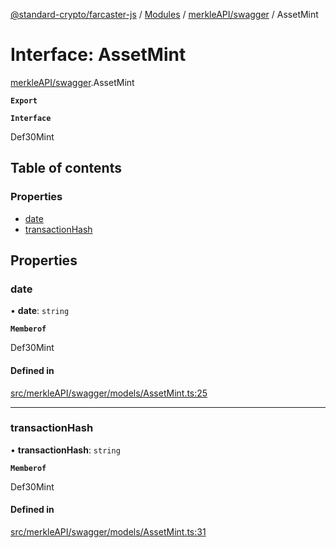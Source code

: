 [@standard-crypto/farcaster-js](../README.md) / [Modules](../modules.md) / [merkleAPI/swagger](../modules/merkleAPI_swagger.md) / AssetMint

# Interface: AssetMint

[merkleAPI/swagger](../modules/merkleAPI_swagger.md).AssetMint

**`Export`**

**`Interface`**

Def30Mint

## Table of contents

### Properties

- [date](merkleAPI_swagger.AssetMint.md#date)
- [transactionHash](merkleAPI_swagger.AssetMint.md#transactionhash)

## Properties

### date

• **date**: `string`

**`Memberof`**

Def30Mint

#### Defined in

[src/merkleAPI/swagger/models/AssetMint.ts:25](https://github.com/standard-crypto/farcaster-js/blob/main/src/merkleAPI/swagger/models/AssetMint.ts#L25)

___

### transactionHash

• **transactionHash**: `string`

**`Memberof`**

Def30Mint

#### Defined in

[src/merkleAPI/swagger/models/AssetMint.ts:31](https://github.com/standard-crypto/farcaster-js/blob/main/src/merkleAPI/swagger/models/AssetMint.ts#L31)
